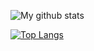 ![My github stats](https://github-readme-stats.vercel.app/api?username=causztic&count_private=true&hide_title=true)

[![Top Langs](https://github-readme-stats.vercel.app/api/top-langs/?username=causztic&hide_title=true&layout=compact)](https://github.com/causztic/github-readme-stats)
